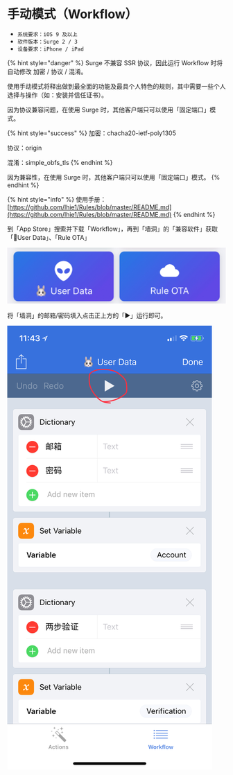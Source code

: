 # 手动模式（Workflow）

* `系统要求：iOS 9 及以上`
* `软件版本：Surge 2 / 3`
* `设备要求：iPhone / iPad`



{% hint style="danger" %}
Surge 不兼容 SSR 协议，因此运行 Workflow 时将自动修改 加密 / 协议 / 混淆。

使用手动模式将释出做到最全面的功能及最具个人特色的规则，其中需要一些个人选择与操作（如：安装并信任证书）。

因为协议兼容问题，在使用 Surge 时，其他客户端只可以使用「固定端口」模式。

{% hint style="success" %}
加密：chacha20-ietf-poly1305

协议：origin

混淆：simple\_obfs\_tls
{% endhint %}

因为兼容性，在使用 Surge 时，其他客户端只可以使用「固定端口」模式。
{% endhint %}



{% hint style="info" %}
使用手册：[https://github.com/lhie1/Rules/blob/master/README.md](https://github.com/lhie1/Rules/blob/master/README.md)
{% endhint %}



到「App Store」搜索并下载「Workflow」，再到「墙洞」的「兼容软件」获取「🐰User Data」、「Rule OTA」

![](../../../../.gitbook/assets/img_1e0d35103d5e-1.jpeg)

将「墙洞」的邮箱/密码填入点击正上方的「▶️」运行即可。

![](../../../../.gitbook/assets/img_00cb547f6542-1.jpeg)


